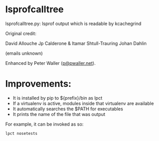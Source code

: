 # lsprofcalltree

lsprofcalltree.py: lsprof output which is readable by kcachegrind

Original credit:

David Allouche
Jp Calderone & Itamar Shtull-Trauring
Johan Dahlin

(emails unknown)

Enhanced by Peter Waller (p@pwaller.net).

# Improvements:

* It is installed by pip to ${prefix}/bin as lpct
* If a virtualenv is active, modules inside that virtualenv are available
* It automatically searches the $PATH for executables
* It prints the name of the file that was output

For example, it can be invoked as so:

	lpct nosetests